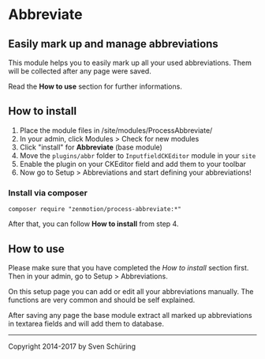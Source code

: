 # Abbreviate

## Easily mark up and manage abbreviations

This module helps you to easily mark up all your used abbreviations.
Them will be collected after any page were saved.

Read the **How to use** section for further informations.

## How to install

1. Place the module files in /site/modules/ProcessAbbreviate/
2. In your admin, click Modules > Check for new modules
3. Click "install" for **Abbreviate** (base module)
4. Move the ```plugins/abbr``` folder to ```InputfieldCKEditor``` module in your ```site```
5. Enable the plugin on your CKEditor field and add them to your toolbar
6. Now go to Setup > Abbreviations and start defining your abbreviations!

### Install via composer

```
composer require "zenmotion/process-abbreviate:*"
```

After that, you can follow **How to install** from step 4.

## How to use

Please make sure that you have completed the *How to install* section first. Then in your admin, go to Setup > Abbreviations.

On this setup page you can add or edit all your abbreviations manually. The functions are very common and should be self explained.

After saving any page the base module extract all marked up abbreviations in textarea fields and will add them to database.

------
Copyright 2014-2017 by Sven Schüring

